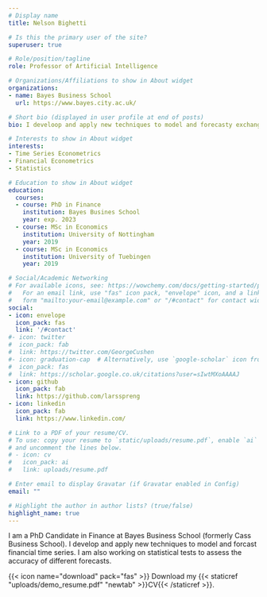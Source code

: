 ```yaml
---
# Display name
title: Nelson Bighetti

# Is this the primary user of the site?
superuser: true

# Role/position/tagline
role: Professor of Artificial Intelligence

# Organizations/Affiliations to show in About widget
organizations:
- name: Bayes Business School
  url: https://www.bayes.city.ac.uk/

# Short bio (displayed in user profile at end of posts)
bio: I develoop and apply new techniques to model and forecasty exchange rates.

# Interests to show in About widget
interests:
- Time Series Econometrics
- Financial Econometrics
- Statistics

# Education to show in About widget
education:
  courses:
  - course: PhD in Finance
    institution: Bayes Busines School
    year: exp. 2023
  - course: MSc in Economics
    institution: University of Nottingham
    year: 2019
  - course: MSc in Economics
    institution: University of Tuebingen
    year: 2019

# Social/Academic Networking
# For available icons, see: https://wowchemy.com/docs/getting-started/page-builder/#icons
#   For an email link, use "fas" icon pack, "envelope" icon, and a link in the
#   form "mailto:your-email@example.com" or "/#contact" for contact widget.
social:
- icon: envelope
  icon_pack: fas
  link: '/#contact'
#- icon: twitter
#  icon_pack: fab
#  link: https://twitter.com/GeorgeCushen
#- icon: graduation-cap  # Alternatively, use `google-scholar` icon from `ai` icon pack
#  icon_pack: fas
#  link: https://scholar.google.co.uk/citations?user=sIwtMXoAAAAJ
- icon: github
  icon_pack: fab
  link: https://github.com/larsspreng
- icon: linkedin
  icon_pack: fab
  link: https://www.linkedin.com/

# Link to a PDF of your resume/CV.
# To use: copy your resume to `static/uploads/resume.pdf`, enable `ai` icons in `params.toml`, 
# and uncomment the lines below.
# - icon: cv
#   icon_pack: ai
#   link: uploads/resume.pdf

# Enter email to display Gravatar (if Gravatar enabled in Config)
email: ""

# Highlight the author in author lists? (true/false)
highlight_name: true
---
```


I am a PhD Candidate in Finance at Bayes Business School (formerly Cass Business School). I develop and apply new techniques to model and forcast financial time series. I am also working on statistical tests to assess the accuracy of different forecasts. 

{{< icon name="download" pack="fas" >}} Download my {{< staticref "uploads/demo_resume.pdf" "newtab" >}}CV{{< /staticref >}}.
